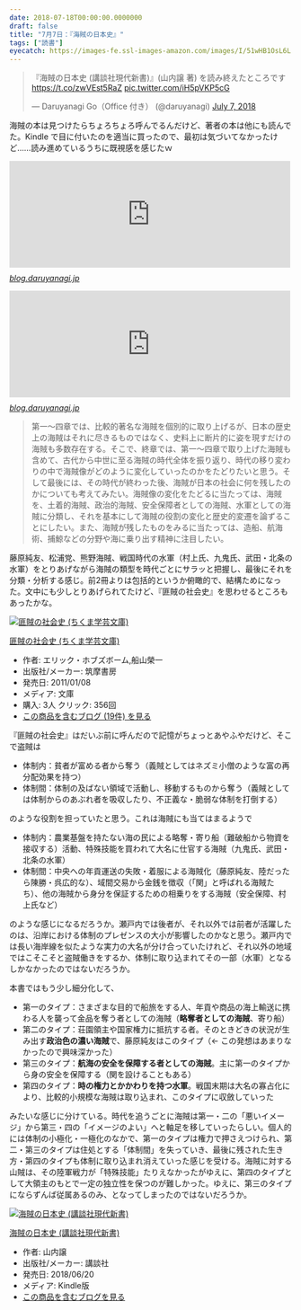 ```yaml
---
date: 2018-07-18T00:00:00.0000000
draft: false
title: "7月7日：『海賊の日本史』"
tags: ["読書"]
eyecatch: https://images-fe.ssl-images-amazon.com/images/I/51wHB1OsL6L._SL160_.jpg
---
```

<p><blockquote class="twitter-tweet" data-lang="HASH(0xd835098)"><p lang="ja" dir="ltr">『海賊の日本史 (講談社現代新書)』(山内譲 著) を読み終えたところです <a href="https://t.co/zwVEst5RaZ">https://t.co/zwVEst5RaZ</a> <a href="https://t.co/iH5pVKP5cG">pic.twitter.com/iH5pVKP5cG</a></p>&mdash; Daruyanagi Go（Office 付き） (@daruyanagi) <a href="https://twitter.com/daruyanagi/status/1015540784026693632?ref_src=twsrc%5Etfw">July 7, 2018</a></blockquote><script async src="https://platform.twitter.com/widgets.js" charset="utf-8"></script></p><p>海賊の本は見つけたらちょろちょろ呼んでるんだけど、著者の本は他にも読んでた。Kindle で目に付いたのを適当に買ったので、最初は気づいてなかったけど……読み進めているうちに既視感を感じたｗ</p><p><iframe src="https://hatenablog-parts.com/embed?url=https%3A%2F%2Fblog.daruyanagi.jp%2Fentry%2F2017%2F05%2F18%2F014141" title="『中世 瀬戸内海の旅人たち』 - だるろぐ" class="embed-card embed-blogcard" scrolling="no" frameborder="0" style="display: block; width: 100%; height: 190px; max-width: 500px; margin: 10px 0px;"></iframe><cite class="hatena-citation"><a href="https://blog.daruyanagi.jp/entry/2017/05/18/014141">blog.daruyanagi.jp</a></cite></p><p><iframe src="https://hatenablog-parts.com/embed?url=https%3A%2F%2Fblog.daruyanagi.jp%2Fentry%2F2015%2F11%2F28%2F232447" title="『瀬戸内の海賊: 村上武吉の戦い【増補改訂版】』 - だるろぐ" class="embed-card embed-blogcard" scrolling="no" frameborder="0" style="display: block; width: 100%; height: 190px; max-width: 500px; margin: 10px 0px;"></iframe><cite class="hatena-citation"><a href="https://blog.daruyanagi.jp/entry/2015/11/28/232447">blog.daruyanagi.jp</a></cite><br />
</p>

<blockquote>
<p>第一～四章では、比較的著名な海賊を個別的に取り上げるが、日本の歴史上の海賊はそれに尽きるものではなく、史料上に断片的に姿を現すだけの海賊も多数存在する。そこで、終章では、第一～四章で取り上げた海賊も含めて、古代から中世に至る海賊の時代全体を振り返り、時代の移り変わりの中で海賊像がどのように変化していったのかをたどりたいと思う。そして最後には、その時代が終わった後、海賊が日本の社会に何を残したのかについても考えてみたい。海賊像の変化をたどるに当たっては、海賊を、土着的海賊、政治的海賊、安全保障者としての海賊、水軍としての海賊に分類し、それを基本にして海賊の役割の変化と歴史的変遷を論ずることにしたい。また、海賊が残したものをみるに当たっては、造船、航海術、捕鯨などの分野や海に乗り出す精神に注目したい。</p>

</blockquote>
<p>藤原純友、松浦党、熊野海賊、戦国時代の水軍（村上氏、九鬼氏、武田・北条の水軍）をとりあげながら海賊の類型を時代ごとにサラッと把握し、最後にそれを分類・分析する感じ。前2冊よりは包括的というか俯瞰的で、結構ためになった。文中にも少しとりあげられてたけど、『匪賊の社会史』を思わせるところもあったかな。</p><p><div class="hatena-asin-detail"><a href="http://www.amazon.co.jp/exec/obidos/ASIN/4480093443/bestylesnet-22/"><img src="https://images-fe.ssl-images-amazon.com/images/I/51AkKsfSYPL._SL160_.jpg" class="hatena-asin-detail-image" alt="匪賊の社会史 (ちくま学芸文庫)" title="匪賊の社会史 (ちくま学芸文庫)"></a><div class="hatena-asin-detail-info"><p class="hatena-asin-detail-title"><a href="http://www.amazon.co.jp/exec/obidos/ASIN/4480093443/bestylesnet-22/">匪賊の社会史 (ちくま学芸文庫)</a></p><ul><li><span class="hatena-asin-detail-label">作者:</span> エリック・ホブズボーム,船山榮一</li><li><span class="hatena-asin-detail-label">出版社/メーカー:</span> 筑摩書房</li><li><span class="hatena-asin-detail-label">発売日:</span> 2011/01/08</li><li><span class="hatena-asin-detail-label">メディア:</span> 文庫</li><li><span class="hatena-asin-detail-label">購入</span>: 3人 <span class="hatena-asin-detail-label">クリック</span>: 356回</li><li><a href="http://d.hatena.ne.jp/asin/4480093443/bestylesnet-22" target="_blank">この商品を含むブログ (19件) を見る</a></li></ul></div><div class="hatena-asin-detail-foot"></div></div></p><p>『匪賊の社会史』はだいぶ前に呼んだので記憶がちょっとあやふやだけど、そこで盗賊は</p>

<ul>
<li>体制内：貧者が富める者から奪う（義賊としてはネズミ小僧のような富の再分配効果を持つ）</li>
<li>体制間：体制の及ばない領域で活動し、移動するものから奪う（義賊としては体制からのあぶれ者を吸収したり、不正義な・脆弱な体制を打倒する）</li>
</ul><p>のような役割を担っていたと思う。これは海賊にも当てはまるようで</p>

<ul>
<li>体制内：農業基盤を持たない海の民による略奪・寄り船（難破船から物資を接収する）活動、特殊技能を買われて大名に仕官する海賊（九鬼氏、武田・北条の水軍）</li>
<li>体制間：中央への年貢運送の失敗・着服による海賊化（藤原純友、陸だったら陳勝・呉広的な）、域間交易から金銭を徴収（「関」と呼ばれる海賊たち）、他の海賊から身分を保証するための相乗りをする海賊（安全保障、村上氏など）</li>
</ul><p>のような感じになるだろうか。瀬戸内では後者が、それ以外では前者が活躍したのは、沿岸における体制のプレゼンスの大小が影響したのかなと思う。瀬戸内では長い海岸線を似たような実力の大名が分け合っていたけれど、それ以外の地域ではこそこそと盗賊働きをするか、体制に取り込まれてその一部（水軍）となるしかなかったのではないだろうか。</p><p>本書ではもう少し細分化して、</p>

<ul>
<li>第一のタイプ：さまざまな目的で船旅をする人、年貢や商品の海上輸送に携わる人を襲って金品を奪う者としての海賊（<b>略奪者としての海賊</b>、寄り船）</li>
<li>第二のタイプ：荘園領主や国家権力に抵抗する者。そのときどきの状況が生み出す<b>政治色の濃い海賊</b>で、藤原純友はこのタイプ（← この発想はあまりなかったので興味深かった）</li>
<li>第三のタイプ：<b>航海の安全を保障する者としての海賊</b>。主に第一のタイプから身の安全を保障する（関を設けることもある）</li>
<li>第四のタイプ：<b>時の権力とかかわりを持つ水軍</b>。戦国末期は大名の寡占化により、比較的小規模な海賊は取り込まれ、このタイプに収斂していった</li>
</ul><p>みたいな感じに分けている。時代を追うごとに海賊は第一・二の「悪いイメージ」から第三・四の「イメージのよい」へと軸足を移していったらしい。個人的には体制の小極化・一極化のなかで、第一のタイプは権力で押さえつけられ、第二・第三のタイプは住処とする「体制間」を失っていき、最後に残された生き方・第四のタイプも体制に取り込まれ消えていった感じを受ける。海賊に対する山賊は、その陸軍戦力が「特殊技能」たりえなかったがゆえに、第四のタイプとして大領主のもとで一定の独立性を保つのが難しかった。ゆえに、第三のタイプにならずんば従属あるのみ、となってしまったのではないだろうか。</p><p><div class="hatena-asin-detail"><a href="http://www.amazon.co.jp/exec/obidos/ASIN/B07DHHNW1K/bestylesnet-22/"><img src="https://images-fe.ssl-images-amazon.com/images/I/51wHB1OsL6L._SL160_.jpg" class="hatena-asin-detail-image" alt="海賊の日本史 (講談社現代新書)" title="海賊の日本史 (講談社現代新書)"></a><div class="hatena-asin-detail-info"><p class="hatena-asin-detail-title"><a href="http://www.amazon.co.jp/exec/obidos/ASIN/B07DHHNW1K/bestylesnet-22/">海賊の日本史 (講談社現代新書)</a></p><ul><li><span class="hatena-asin-detail-label">作者:</span> 山内譲</li><li><span class="hatena-asin-detail-label">出版社/メーカー:</span> 講談社</li><li><span class="hatena-asin-detail-label">発売日:</span> 2018/06/20</li><li><span class="hatena-asin-detail-label">メディア:</span> Kindle版</li><li><a href="http://d.hatena.ne.jp/asin/B07DHHNW1K/bestylesnet-22" target="_blank">この商品を含むブログを見る</a></li></ul></div><div class="hatena-asin-detail-foot"></div></div></p>
